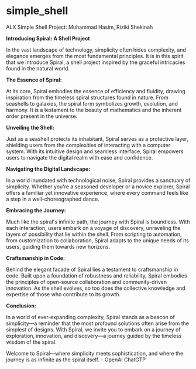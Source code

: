 # simple_shell
ALX Simple Shell Project: Muhammad Hasim, Riziki Shekinah

**Introducing Spiral: A Shell Project**

In the vast landscape of technology, simplicity often hides complexity, and elegance emerges from the most fundamental principles. It is in this spirit that we introduce Spiral, a shell project inspired by the graceful intricacies found in the natural world.

**The Essence of Spiral:**

At its core, Spiral embodies the essence of efficiency and fluidity, drawing inspiration from the timeless spiral structures found in nature. From seashells to galaxies, the spiral form symbolizes growth, evolution, and harmony. It is a testament to the beauty of mathematics and the inherent order present in the universe.

**Unveiling the Shell:**

Just as a seashell protects its inhabitant, Spiral serves as a protective layer, shielding users from the complexities of interacting with a computer system. With its intuitive design and seamless interface, Spiral empowers users to navigate the digital realm with ease and confidence.

**Navigating the Digital Landscape:**

In a world inundated with technological noise, Spiral provides a sanctuary of simplicity. Whether you're a seasoned developer or a novice explorer, Spiral offers a familiar yet innovative experience, where every command feels like a step in a well-choreographed dance.

**Embracing the Journey:**

Much like the spiral's infinite path, the journey with Spiral is boundless. With each interaction, users embark on a voyage of discovery, unraveling the layers of possibility that lie within the shell. From scripting to automation, from customization to collaboration, Spiral adapts to the unique needs of its users, guiding them towards new horizons.

**Craftsmanship in Code:**

Behind the elegant facade of Spiral lies a testament to craftsmanship in code. Built upon a foundation of robustness and reliability, Spiral embodies the principles of open-source collaboration and community-driven innovation. As the shell evolves, so too does the collective knowledge and expertise of those who contribute to its growth.

**Conclusion:**

In a world of ever-expanding complexity, Spiral stands as a beacon of simplicity—a reminder that the most profound solutions often arise from the simplest of designs. With Spiral, we invite you to embark on a journey of exploration, innovation, and discovery—a journey guided by the timeless wisdom of the spiral.

Welcome to Spiral—where simplicity meets sophistication, and where the journey is as infinite as the spiral itself. - OpenAI ChatGTP
